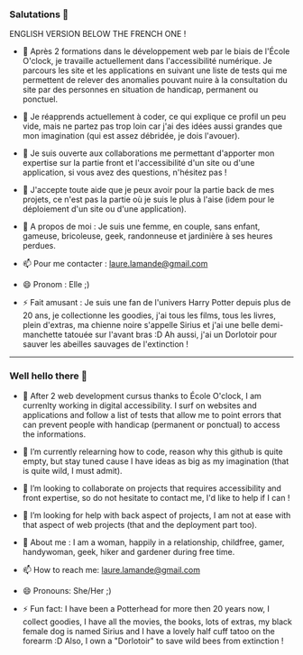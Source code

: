 ### Salutations 👋

ENGLISH VERSION BELOW THE FRENCH ONE !

- 🔭 Après 2 formations dans le développement web par le biais de l'École O'clock, je travaille actuellement dans l'accessibilité numérique. Je parcours les site et les applications en suivant une liste de tests qui me permettent de relever des anomalies pouvant nuire à la consultation du site par des personnes en situation de handicap, permanent ou ponctuel.

- 🌱 Je réapprends actuellement à coder, ce qui explique ce profil un peu vide, mais ne partez pas trop loin car j'ai des idées aussi grandes que mon imagination (qui est assez débridée, je dois l'avouer).

- 👯 Je suis ouverte aux collaborations me permettant d'apporter mon expertise sur la partie front et l'accessibilité d'un site ou d'une application, si vous avez des questions, n'hésitez pas !

- 🤔 J'accepte toute aide que je peux avoir pour la partie back de mes projets, ce n'est pas la partie où je suis le plus à l'aise (idem pour le déploiement d'un site ou d'une application).

- 💬 A propos de moi : Je suis une femme, en couple, sans enfant, gameuse, bricoleuse, geek, randonneuse et jardinière à ses heures perdues.

- 📫 Pour me contacter : laure.lamande@gmail.com

- 😄 Pronom : Elle ;)

- ⚡ Fait amusant : Je suis une fan de l'univers Harry Potter depuis plus de 20 ans, je collectionne les goodies, j'ai tous les films, tous les livres, plein d'extras, ma chienne noire s'appelle Sirius et j'ai une belle demi-manchette tatouée sur l'avant bras :D Ah aussi, j'ai un Dorlotoir pour sauver les abeilles sauvages de l'extinction !

**********

### Well hello there 👋

- 🔭 After 2 web development cursus thanks to École O'clock, I am currenlty working in digital accessibility. I surf on websites and applications and follow a list of tests that allow me to point errors that can prevent people with handicap (permanent or ponctual) to access the informations.

- 🌱 I’m currently relearning how to code, reason why this github is quite empty, but stay tuned cause I have ideas as big as my imagination (that is quite wild, I must admit).

- 👯 I’m looking to collaborate on projects that requires accessibility and front expertise, so do not hesitate to contact me, I'd like to help if I can !

- 🤔 I’m looking for help with back aspect of projects, I am not at ease with that aspect of web projects (that and the deployment part too).

- 💬 About me : I am a woman, happily in a relationship, childfree, gamer, handywoman, geek, hiker and gardener during free time.

- 📫 How to reach me: laure.lamande@gmail.com

- 😄 Pronouns: She/Her ;)

- ⚡ Fun fact: I have been a Potterhead for more then 20 years now, I collect goodies, I have all the movies, the books, lots of extras, my black female dog is named Sirius and I have a lovely half cuff tatoo on the forearm :D Also, I own a "Dorlotoir" to save wild bees from extinction !
